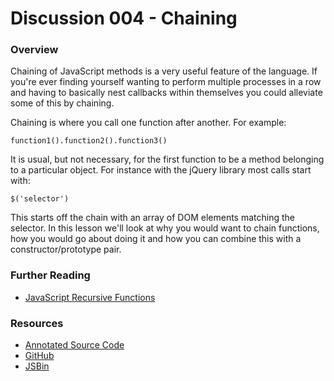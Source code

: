 # Discussion 004 - Chaining

### Overview

Chaining of JavaScript methods is a very useful feature of the language. If you're ever finding yourself wanting to perform multiple processes in a row and having to basically nest callbacks within themselves you could alleviate some of this by chaining.

Chaining is where you call one function after another. For example:
	
	function1().function2().function3()

It is usual, but not necessary, for the first function to be a method belonging to a particular object. For instance with the jQuery library most calls start with:

	$('selector')

This starts off the chain with an array of DOM elements matching the selector. In this lesson we'll look at why you would want to chain functions, how you would go about doing it and how you can combine this with a constructor/prototype pair.

### Further Reading

* [JavaScript Recursive Functions](http://www.developerdrive.com/2012/04/javascript-and-recursion/)

### Resources

* [Annotated Source Code](http://emcgary.r1l4b.com/discussions/004_chaining.html)
* [GitHub](https://github.com/mcgaryes/crumblies/blob/master/js101/discussions/004)
* [JSBin](http://jsbin.com/uqetes/2/edit)
